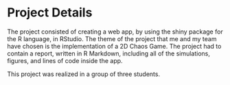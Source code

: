 # Project Details
The project consisted of creating a web app, by using the shiny package for the R language, in RStudio. The theme of the project that me and my team have chosen is the implementation of a 2D Chaos Game. The project had to contain a report, written in R Markdown, including all of the simulations, figures, and lines of code inside the app.

This project was realized in a group of three students.

